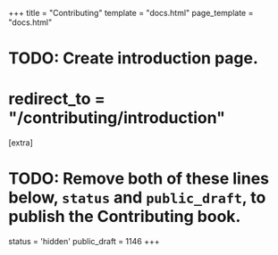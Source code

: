 +++
title = "Contributing"
template = "docs.html"
page_template = "docs.html"
# TODO: Create introduction page.
# redirect_to = "/contributing/introduction"
[extra]
# TODO: Remove both of these lines below, `status` and `public_draft`, to publish the Contributing book.
status = 'hidden'
public_draft = 1146
+++
